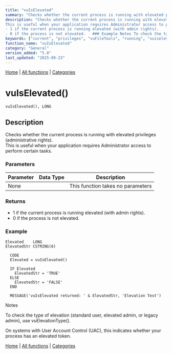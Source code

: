 ```yaml
---
title: "vuIsElevated"
summary: "Checks whether the current process is running with elevated privileges (administrative rights)."
description: "Checks whether the current process is running with elevated privileges (administrative rights).  
This is useful when your application requires Administrator access to perform certain tasks. ### Parameters ### Returns
- 1 if the current process is running elevated (with admin rights).  
- 0 if the process is not elevated.   ### Example Notes To check the type of elevation (standard user, elevated admin, or legacy admin), use vuElevationType(). On systems with User Account Control (UAC), this indicates whether your process has an elevated token. [Home](../index.md) | [All functions](index.md) | [Categories](../categories/index.md)"
keywords: ["current", "privileges", "vuFileTools", "running", "vuiselevated", "whether", "general", "rights", "administrative", "elevated", "Clarion", "with"]
function_name: "vuIsElevated"
category: "General"
version_added: "5.0"
last_updated: "2025-09-23"
---
```


[Home](../index.md) | [All functions](index.md) | [Categories](../categories/index.md)

# vuIsElevated()

```Prototype
vuIsElevated(), LONG
```


## Description
Checks whether the current process is running with elevated privileges (administrative rights).  
This is useful when your application requires Administrator access to perform certain tasks.

### Parameters

| Parameter | Data Type | Description |
|-----------|-----------|-------------|
| None      |          | This function takes no parameters |

### Returns
- 1 if the current process is running elevated (with admin rights).  
- 0 if the process is not elevated.  

### Example

```Clarion
Elevated    LONG
ElevatedStr CSTRING(6)

  CODE
  Elevated = vuIsElevated()

  IF Elevated
    ElevatedStr = 'TRUE'
  ELSE
    ElevatedStr = 'FALSE'
  END

  MESSAGE('vuIsElevated returned: ' & ElevatedStr, 'Elevation Test')

```
Notes

To check the type of elevation (standard user, elevated admin, or legacy admin), use vuElevationType().

On systems with User Account Control (UAC), this indicates whether your process has an elevated token.

[Home](../index.md) | [All functions](index.md) | [Categories](../categories/index.md)
